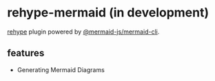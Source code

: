 # rehype-mermaid (in development)

[rehype](https://github.com/rehypejs/rehype) plugin powered by [@mermaid-js/mermaid-cli](https://github.com/mermaid-js/mermaid-cli).

## features

- Generating Mermaid Diagrams
